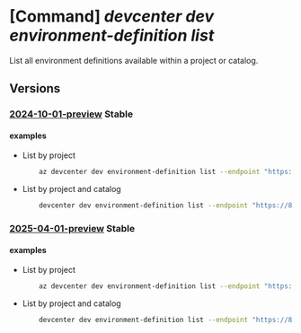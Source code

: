 # [Command] _devcenter dev environment-definition list_

List all environment definitions available within a project or catalog.

## Versions

### [2024-10-01-preview](/Resources/data-plane/microsoft.devcenter/L3Byb2plY3RzL3t9L2NhdGFsb2dzL3t9L2Vudmlyb25tZW50ZGVmaW5pdGlvbnM=/2024-10-01-preview.xml) **Stable**

<!-- data-plane:microsoft.devcenter /projects/{}/catalogs/{}/environmentdefinitions 2024-10-01-preview -->
<!-- data-plane:microsoft.devcenter /projects/{}/environmentdefinitions 2024-10-01-preview -->

#### examples

- List by project
    ```bash
        az devcenter dev environment-definition list --endpoint "https://8a40af38-3b4c-4672-a6a4-5e964b1870ed-contosodevcenter.centralus.devcenter.azure.com/" --project-name "DevProject"
    ```

- List by project and catalog
    ```bash
        devcenter dev environment-definition list --endpoint "https://8a40af38-3b4c-4672-a6a4-5e964b1870ed-contosodevcenter.centralus.devcenter.azure.com/" --project-name "DevProject" --catalog-name "myCatalog"
    ```

### [2025-04-01-preview](/Resources/data-plane/microsoft.devcenter/L3Byb2plY3RzL3t9L2NhdGFsb2dzL3t9L2Vudmlyb25tZW50ZGVmaW5pdGlvbnM=/2025-04-01-preview.xml) **Stable**

<!-- data-plane:microsoft.devcenter /projects/{}/catalogs/{}/environmentdefinitions 2025-04-01-preview -->
<!-- data-plane:microsoft.devcenter /projects/{}/environmentdefinitions 2025-04-01-preview -->

#### examples

- List by project
    ```bash
        az devcenter dev environment-definition list --endpoint "https://8a40af38-3b4c-4672-a6a4-5e964b1870ed-contosodevcenter.centralus.devcenter.azure.com/" --project-name "DevProject"
    ```

- List by project and catalog
    ```bash
        devcenter dev environment-definition list --endpoint "https://8a40af38-3b4c-4672-a6a4-5e964b1870ed-contosodevcenter.centralus.devcenter.azure.com/" --project-name "DevProject" --catalog-name "myCatalog"
    ```
